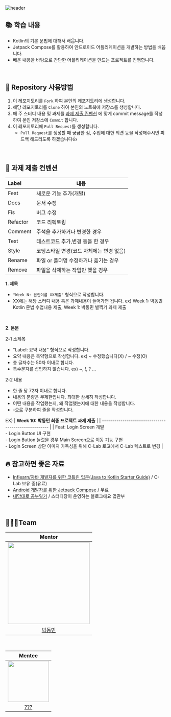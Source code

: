 ![header](https://capsule-render.vercel.app/api?type=waving&color=gradient&animation=fadeIn&height=230&text=23-2%20Android%20Study&desc=C-Lab&fontSize=60&fontAlign=50&fontAlignY=33&descSize=20&descAlign=50&descAlignY=55)

## 📚 학습 내용
- Kotlin의 기본 문법에 대해서 배웁니다.
- Jetpack Compose를 활용하여 안드로이드 어플리케이션을 개발하는 방법을 배웁니다.
- 베운 내용을 바탕으로 간단한 어플리케이션을 만드는 프로젝트를 진행합니다.
<br>


## 🎯 Repository 사용방법
1. 이 레포지토리를 `Fork` 하여 본인의 레포지토리에 생성합니다.
2. 해당 레포지토리를 `Clone` 하여 본인의 노트북에 저장소를 생성합니다.
3. 매 주 스터디 내용 및 과제를 [과제 제출 컨벤션](#📝-과제-제출-컨벤션) 에 맞게 commit message를 작성하여 본인 저장소에 `Commit` 합니다.
4. 이 레포지토리에 `Pull Request`를 생성합니다.
   - `Pull Request`를 생성할 때 궁금한 점, 수업에 대한 의견 등을 작성해주시면 피드백 해드리도록 하겠습니다👍
<br>


## 📝 과제 제출 컨벤션
| Label             | 내용                                                                         |
| :----------------- | --------------------------------------------------------------------------- |
| Feat              |  새로운 기능 추가(개발)                                                          |
| Docs              |  문서 수정                                                                    |
| Fis               |  버그 수정                                                                    |
| Refactor          |  코드 리펙토링                                                                 |
| Comment           |  주석을 추가하거나 변경한 경우                                                      |
| Test              |  테스트코드 추가,변경 등을 한 경우                                                  |
| Style             |  코딩스타일 변경(코드 자체에는 변경 없음)                                             |
| Rename            |  파일 or 폴더명 수정하거나 옮기는 경우                                             |
| Remove            | 파일을 삭제하는 작업만 했을 경우                                                    |  

**1. 제목**
- `"Week N: 본인이름 XX제출"` 형식으로 작성합니다.
- XX에는 해당 스터디 내용 혹은 과제내용이 들어가면 됩니다. ex) Week 1: 박동민 Kotlin 문법 수업내용 제출, Week 1: 박동민 별찍기 과제 제출    
<br>

**2. 본문**  

2-1 소제목
- "Label: 요약 내용" 형식으로 작성합니다.
- 요약 내용은 축약형으로 작성합니다. ex) ~ 수정했습니다(X) / ~ 수정(O)
- 총 글자수는 50자 이내로 합니다.
- 특수문자를 삽입하지 않습니다. ex) ~, !, ? ...  

2-2 내용  
- 한 줄 당 72자 이내로 합니다.
- 내용의 분량은 무제한입니다. 최대한 상세히 작성합니다.
- 어떤 내용을 작업했는지, 왜 작업했는지에 대한 내용을 작성합니다.
- -으로 구분하여 줄을 작성합니다.

EX)
| **Week 10: 박동민 최종 프로젝트 과제 제출**         |
| ---------------------------------------------------- |
| Feat: Login Screen 개발<br>- Login Button UI 구현 <br> - Login Button 눌렀을 경우 Main Screen으로 이동 기능 구현 <br>- Login Screen 상단 이미지 가독성을 위해 C-Lab 로고에서 C-Lab 텍스트로 변경 |
<br>


## 🔥 참고하면 좋은 자료
- [Inflearn/자바 개발자를 위한 코틀린 입문(Java to Kotlin Starter Guide)](https://www.inflearn.com/course/java-to-kotlin) / C-Lab 보유 중(유료)
- [Android 개발자를 위한 Jetpack Compose](https://developer.android.com/courses/jetpack-compose/course?hl=ko) / 무료
- [내맘대로 공부일기](https://naemamdaelo.tistory.com/) / 스터디장이 운영하는 블로그에요 많관부
<br>


## 🧑🏻‍💻Team
|**Mentor**|
|:---------:|
|<img src="https://avatars.githubusercontent.com/u/52882799?s=70&v=4" width="256" />|
|[박동민](https://github.com/chattymin)|  
<br>

|Mentee|
|:---------:|
|<img src="???" width="128" />|
|[???](???)|

